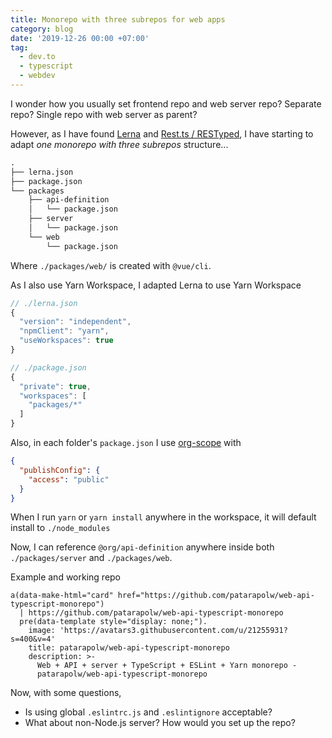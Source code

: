 ```yaml
---
title: Monorepo with three subrepos for web apps
category: blog
date: '2019-12-26 00:00 +07:00'
tag:
  - dev.to
  - typescript
  - webdev
---
```


I wonder how you usually set frontend repo and web server repo? Separate repo? Single repo with web server as parent?

However, as I have found [Lerna](https://lerna.js.org/) and [Rest.ts / RESTyped](https://github.com/hmil/rest.ts/wiki/Rest.ts-vs-RESTyped), I have starting to adapt *one monorepo with three subrepos* structure...

<!-- excerpt_separator -->

```txt
.
├── lerna.json
├── package.json
└── packages
    ├── api-definition
    │   └── package.json
    ├── server
    │   └── package.json
    └── web
        └── package.json
```

Where `./packages/web/` is created with `@vue/cli`.

As I also use Yarn Workspace, I adapted Lerna to use Yarn Workspace

```javascript
// ./lerna.json
{
  "version": "independent",
  "npmClient": "yarn",
  "useWorkspaces": true
}
```

```javascript
// ./package.json
{
  "private": true,
  "workspaces": [
    "packages/*"
  ]
}
```

Also, in each folder's `package.json` I use [org-scope](https://docs.npmjs.com/creating-and-publishing-scoped-public-packages) with

```json
{
  "publishConfig": {
    "access": "public"
  }
}
```

When I run `yarn` or `yarn install` anywhere in the workspace, it will default install to `./node_modules`

Now, I can reference `@org/api-definition` anywhere inside both `./packages/server` and `./packages/web`.

Example and working repo

```pug parsed
a(data-make-html="card" href="https://github.com/patarapolw/web-api-typescript-monorepo")
  | https://github.com/patarapolw/web-api-typescript-monorepo
  pre(data-template style="display: none;").
    image: 'https://avatars3.githubusercontent.com/u/21255931?s=400&v=4'
    title: patarapolw/web-api-typescript-monorepo
    description: >-
      Web + API + server + TypeScript + ESLint + Yarn monorepo -
      patarapolw/web-api-typescript-monorepo
```

Now, with some questions,

- Is using global `.eslintrc.js` and `.eslintignore` acceptable?
- What about non-Node.js server? How would you set up the repo?
